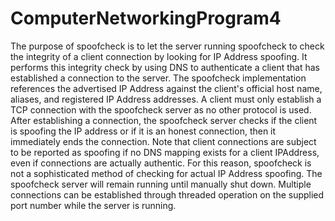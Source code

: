 # ComputerNetworkingProgram4
The purpose of spoofcheck is to let the server running spoofcheck to check the integrity of a client connection by looking for IP Address spoofing.
It performs this integrity check by using DNS to authenticate a client that has established a connection to the server. The spoofcheck implementation references the advertised IP Address against the client's official host name, aliases, and registered IP Address addresses.
A client must only establish a TCP connection with the spoofcheck server as no other protocol is used. After establishing a connection, the spoofcheck server checks if the client is spoofing the IP address or if it is an honest connection, then it immediately ends the connection.
Note that client connections are subject to be reported as spoofing if no DNS mapping exists for a client IPAddress, even if connections are actually authentic. For this reason, spoofcheck is not a sophisticated method of checking for actual IP Address spoofing.
The spoofcheck server will remain running until manually shut down. Multiple connections can be established through threaded operation on the supplied port number while the server is running.
